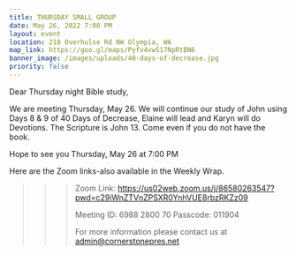 ```yaml
---
title: THURSDAY SMALL GROUP
date: May 26, 2022 7:00 PM
layout: event
location: 218 Overhulse Rd NW Olympia, WA
map_link: https://goo.gl/maps/Pyfv4vwS17NpRtBN6
banner_image: /images/uploads/40-days-of-decrease.jpg
priority: false
---
```

Dear Thursday night Bible study,

<!--StartFragment-->

We are meeting Thursday, May 26. We will continue our study of John using Days 8 & 9 of 40 Days of Decrease, Elaine will lead and Karyn will do Devotions. The Scripture is John 13. Come even if you do not have the book.

<!--EndFragment-->Hope to see you Thursday, May 26 at 7:00 PM

Here are the Zoom links-also available in the Weekly Wrap.

<!--\\\\\\\\\\\\\\\\\\\[if !supportLineBreakNewLine]-->

<!--\\\\\\\\\\\\\\\\\\\[endif]-->

<!--EndFragment-->

> > > Zoom Link: <https://us02web.zoom.us/j/86580263547?pwd=c29iWnZTVnZPSXR0YnhVUE8rbzRKZz09>
> > >
> > > Meeting ID: 6988 2800 70
> > > Passcode: 011904
> > >
> > > For more information please contact us at admin@cornerstonepres.net